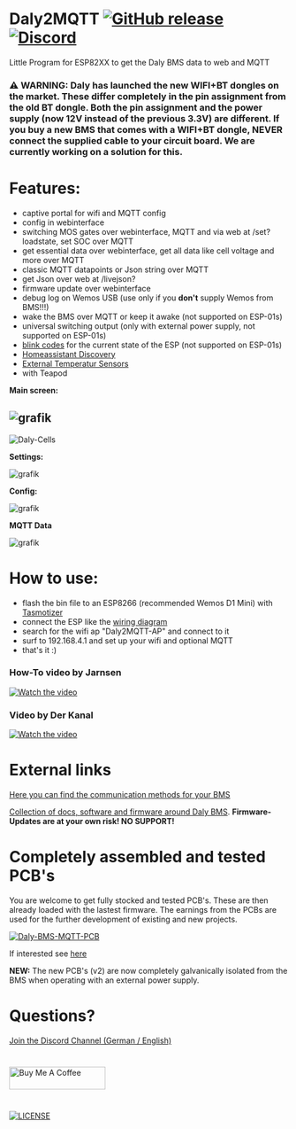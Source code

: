 # Daly2MQTT [![GitHub release](https://img.shields.io/github/release/softwarecrash/Daly2MQTT?include_prereleases=&sort=semver&color=blue)](https://github.com/softwarecrash/Daly2MQTT/releases/latest) [![Discord](https://img.shields.io/discord/1007020337482973254?logo=discord&label=Discord)](https://discord.gg/fb2nZWDExz)
Little Program for ESP82XX to get the Daly BMS data to web and MQTT

### :warning: WARNING: Daly has launched the new WIFI+BT dongles on the market. These differ completely in the pin assignment from the old BT dongle. Both the pin assignment and the power supply (now 12V instead of the previous 3.3V) are different. If you buy a new BMS that comes with a WIFI+BT dongle, NEVER connect the supplied cable to your circuit board. We are currently working on a solution for this.

# Features:
- captive portal for wifi and MQTT config
- config in webinterface
- switching MOS gates over webinterface, MQTT and via web at /set?loadstate, set SOC over MQTT
- get essential data over webinterface, get all data like cell voltage and more over MQTT
- classic MQTT datapoints or Json string over MQTT
- get Json over web at /livejson?
- firmware update over webinterface
- debug log on Wemos USB (use only if you **don't** supply Wemos from BMS!!!)
- wake the BMS over MQTT or keep it awake (not supported on ESP-01s)
- universal switching output (only with external power supply, not supported on ESP-01s)
- [blink codes](https://github.com/softwarecrash/Daly2MQTT/wiki/Blink-Codes) for the current state of the ESP (not supported on ESP-01s)
- [Homeassistant Discovery](https://github.com/softwarecrash/Daly2MQTT/wiki/HomeAssistant-integration)
- [External Temperatur Sensors](https://github.com/softwarecrash/Daly2MQTT/wiki/Wiring-temperature-sensors)
- with Teapod


**Main screen:**

![grafik](https://user-images.githubusercontent.com/17761850/227793485-cdc02fcf-d10e-471e-a1d9-a0fc15785f66.gif)
---
  
![Daly-Cells](https://github.com/softwarecrash/Daly2MQTT/assets/17761850/d16ea396-db2d-427f-9f68-13151c13d22d)


**Settings:**

![grafik](https://user-images.githubusercontent.com/44615614/212401754-81a16130-f24d-4c8a-babc-d18d112fad5a.png)


**Config:**

![grafik](https://user-images.githubusercontent.com/17761850/227793333-5e51fc9b-d535-4345-882c-adb758e8bf6d.gif)


**MQTT Data**

![grafik](https://user-images.githubusercontent.com/44615614/161782578-aabdde4d-4f51-4312-9392-9fdf4d45df24.png)


# How to use:
- flash the bin file to an ESP8266 (recommended Wemos D1 Mini) with [Tasmotizer](https://github.com/tasmota/tasmotizer/releases)
- connect the ESP like the [wiring diagram](https://github.com/softwarecrash/Daly2MQTT/wiki/Wiring)
- search for the wifi ap "Daly2MQTT-AP" and connect to it
- surf to 192.168.4.1 and set up your wifi and optional MQTT
- that's it :)

### How-To video by Jarnsen

<a href="http://www.youtube.com/watch?feature=player_embedded&v=cfr_W41ZXrI" target="_blank">
 <img src="http://img.youtube.com/vi/cfr_W41ZXrI/0.jpg" alt="Watch the video" />
</a>

### Video by Der Kanal

<a href="http://www.youtube.com/watch?feature=player_embedded&v=4fzptAnVSFQ" target="_blank">
 <img src="http://img.youtube.com/vi/4fzptAnVSFQ/0.jpg" alt="Watch the video" />
</a>

# External links

[Here you can find the communication methods for your BMS](https://www.dalyelec.cn/newsshow.php?cid=24&id=65&lang=1)

[Collection of docs, software and firmware around Daly BMS](https://github.com/all-solutions/DALY-docs-soft-firm). **Firmware-Updates are at your own risk! NO SUPPORT!**

# Completely assembled and tested PCB's

You are welcome to get fully stocked and tested PCB's. These are then already loaded with the lastest firmware. The earnings from the PCBs are used for the further development of existing and new projects.

[![Daly-BMS-MQTT-PCB](https://user-images.githubusercontent.com/17761850/233857094-38f22d6f-4d74-4643-b426-182fc4dc9a44.png)](https://all-solutions.store)

If interested see [here](https://all-solutions.store)

**NEW:** The new PCB's (v2) are now completely galvanically isolated from the BMS when operating with an external power supply.

# Questions? 
[Join the Discord Channel (German / English)](https://discord.gg/7gTJk22JDE)

#
[<img src="https://cdn.buymeacoffee.com/buttons/default-orange.png" alt="Buy Me A Coffee" height="41" width="174"/>](https://donate.softwarecrash.de)
# 
[![LICENSE](https://licensebuttons.net/l/by-nc-nd/4.0/88x31.png)](https://creativecommons.org/licenses/by-nc-nd/4.0/)
